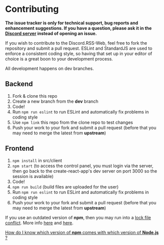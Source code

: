 # Contributing

**The issue tracker is only for technical support, bug reports and enhancement suggestions.
If you have a question, please ask it in the [Discord server](https://discord.gg/pudv7Rx) instead of opening an issue.**

If you wish to contribute to the Discord.RSS-Web, feel free to fork the repository and submit a pull request.
ESLint and StandardJS are used to enforce a consistent coding style, so having that set up in your editor of choice is a great boon to your development process.

All development happens on dev branches.

## Backend

1. Fork & clone this repo
2. Create a new branch from the **dev** branch
3. Code!
4. Run `npm run eslint` to run ESLint and automatically fix problems in coding style
5. Use `npm link` this repo from the clone repo to test changes
6. Push your work to your fork and submit a pull request (before that you may need to merge the latest from **upstream**)

## Frontend

1. `npm install` in src/client
2. `npm start` (to access the control panel, you must login via the server, then go back to the create-react-app's dev server on port 3000 so the session is available)
3. Code!
4. `npm run build` (build files are uploaded for the user)
5. Run `npm run eslint` to run ESLint and automatically fix problems in coding style
6. Push your work to your fork and submit a pull request (before that you may need to merge the latest from **upstream**)

If you use an outdated version of **npm**, then you may run into a [lock file conflict](https://docs.npmjs.com/files/package-locks#resolving-lockfile-conflicts).
More info [here](https://github.com/npm/npm/issues/20434) and [here](https://github.com/npm/npm/issues/20891).

[How do I know which version of **npm** comes with which version of **Node.js** ?](https://nodejs.org/en/download/releases/)

